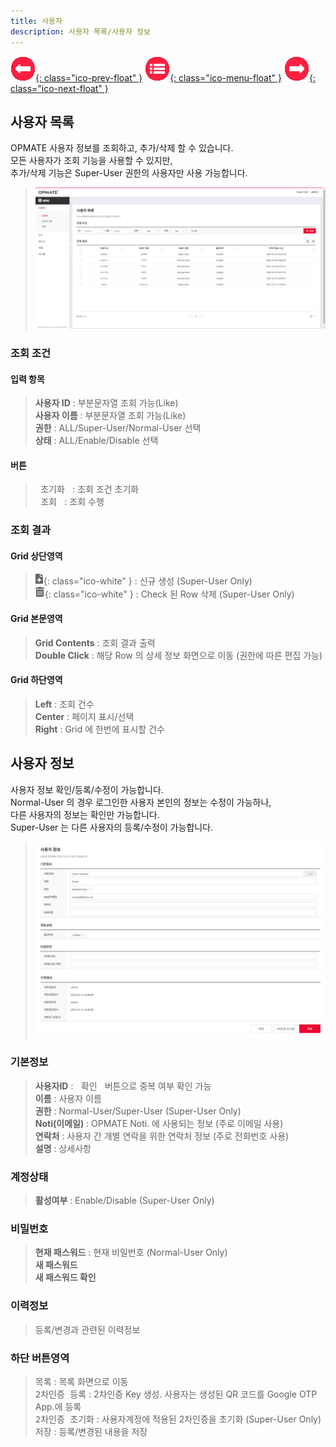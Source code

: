 ```yaml
---
title: 사용자
description: 사용자 목록/사용자 정보
---
```


<link rel="stylesheet" type="text/css" href="css/opme.css">

<!-- Defined -->
[user-lst]: img/user-lst.png
[user-dtl]: img/user-dtl.png
[ico-del]: img/icon/ico-del.png
[ico-add]: img/icon/ico-add.png

<!-- Floating Menu -->
[prev]: Layout.md "화면구성"
[menu]: index.md "목차"
[next]: UserGroup.md "사용자그룹"
[ico-prev]: img/icon/ico-prev.png
[ico-menu]: img/icon/ico-menu.png
[ico-next]: img/icon/ico-next.png
[![이전][ico-prev]{: class="ico-prev-float" }][prev]
[![목차][ico-menu]{: class="ico-menu-float" }][menu]
[![다음][ico-next]{: class="ico-next-float" }][next]


## 사용자 목록
OPMATE 사용자 정보를 조회하고, 추가/삭제 할 수 있습니다.  
모든 사용자가 조회 기능을 사용할 수 있지만,   
추가/삭제 기능은 Super-User 권한의 사용자만 사용 가능합니다.

> ![사용자 목록][user-lst]

### 조회 조건

#### 입력 항목
> **사용자 ID** : 부분문자열 조회 가능(Like)   
> **사용자 이름** : 부분문자열 조회 가능(Like)  
> **권한** : ALL/Super-User/Normal-User 선택  
> **상태** : ALL/Enable/Disable 선택  

#### 버튼
> <kbd class="btn-gray">&nbsp;초기화&nbsp;</kbd> : 조회 조건 초기화  
> <kbd class="btn-red">&nbsp;조회&nbsp;</kbd> : 조회 수행  

### 조회 결과

#### Grid 상단영역  
> ![추가/등록][ico-add]{: class="ico-white" } : 신규 생성 (Super-User Only)  
> ![삭제][ico-del]{: class="ico-white" } : Check 된 Row 삭제 (Super-User Only)

#### Grid 본문영역
> **Grid Contents** : 조회 결과 출력  
> **Double Click** : 해당 Row 의 상세 정보 화면으로 이동 (권한에 따른 편집 가능)

#### Grid 하단영역
> **Left** : 조회 건수  
> **Center** : 페이지 표시/선택  
> **Right** : Grid 에 한번에 표시할 건수  


## 사용자 정보
사용자 정보 확인/등록/수정이 가능합니다.  
Normal-User 의 경우 로그인한 사용자 본인의 정보는 수정이 가능하나,  
다른 사용자의 정보는 확인만 가능합니다.  
Super-User 는 다른 사용자의 등록/수정이 가능합니다.  

> ![사용자 정보][user-dtl]
 
### 기본정보
> **사용자ID** : <kbd class="btn-gray">&nbsp;확인&nbsp;</kbd> 버튼으로 중복 여부 확인 가능    
> **이름** : 사용자 이름   
> **권한** : Normal-User/Super-User (Super-User Only)   
> **Noti(이메일)** : OPMATE Noti. 에 사용되는 정보 (주로 이메일 사용)   
> **연락처** : 사용자 간 개별 연락을 위한 연락처 정보 (주로 전화번호 사용)  
> **설명** : 상세사항

### 계정상태
> **활성여부** : Enable/Disable (Super-User Only)

### 비밀번호
> **현재 패스워드** : 현재 비밀번호 (Normal-User Only)  
> **새 패스워드**   
> **새 패스워드 확인**  

### 이력정보
> 등록/변경과 관련된 이력정보

### 하단 버튼영역
> <kbd class="btn-gray">목록</kbd> : 목록 화면으로 이동  
> <kbd class="btn-gray">2차인증 등록</kbd> : 2차인증 Key 생성. 사용자는 생성된 QR 코드를 Google OTP App.에 등록  
> <kbd class="btn-gray">2차인증 초기화</kbd> : 사용자계정에 적용된 2차인증을 초기화 (Super-User Only)  
> <kbd class="btn-red">저장</kbd> : 등록/변경된 내용을 저장  
 